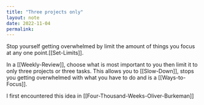```yaml
---
title: "Three projects only"
layout: note
date: 2022-11-04
permalink:
---
```


Stop yourself getting overwhelmed by limit the amount of things you focus at any one point.[[Set-Limits]].

In a [[Weekly-Review]], choose what is most important to you then limit it to only three projects or three tasks. This allows you to [[Slow-Down]], stops you getting overwhelmed with what you have to do and is a [[Ways-to-Focus]].

I first encountered this idea in [[Four-Thousand-Weeks-Oliver-Burkeman]]